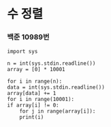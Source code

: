 수 정렬
===
### 백준 10989번

    import sys

    n = int(sys.stdin.readline())
    array = [0] * 10001

    for i in range(n):
    data = int(sys.stdin.readline())
    array[data] += 1
    for i in range(10001):
    if array[i] != 0:
        for j in range(array[i]):
        print(i)